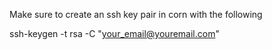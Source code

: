 Make sure to create an ssh key pair in corn with the following

ssh-keygen -t rsa -C "your_email@youremail.com"
